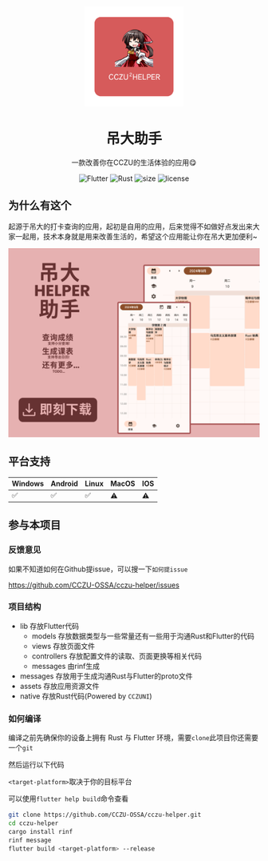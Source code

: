 <div align=center>
  <img width=200 src="assets\cczu_helper_icon.png"  alt="图标"/>
  <h1 align="center">吊大助手</h1>
</div>

<div align=center>

一款改善你在CCZU的生活体验的应用😋

<img src="https://img.shields.io/badge/flutter-3+-blue" alt="Flutter">
  <img src="https://img.shields.io/badge/Rust-2021-brown" alt="Rust">
  <img src="https://img.shields.io/github/languages/code-size/CCZU-OSSA/cczu-helper?color=green" alt="size">
  <img src="https://img.shields.io/github/license/CCZU-OSSA/cczu-helper" alt="license">
</div>

## 为什么有这个

起源于吊大的打卡查询的应用，起初是自用的应用，后来觉得不如做好点发出来大家一起用，技术本身就是用来改善生活的，希望这个应用能让你在吊大更加便利~

[![图片](doc/screenshot.png)](https://github.com/CCZU-OSSA/cczu-helper/releases/latest)

## 平台支持

| Windows | Android | Linux | MacOS | IOS |
| ------- | ------- | ----- | ----- | --- |
| ✅       | ✅       | ✅     | ⚠     | ⚠   |


## 参与本项目

### 反馈意见

如果不知道如何在Github提issue，可以搜一下`如何提issue`

https://github.com/CCZU-OSSA/cczu-helper/issues

### 项目结构

- lib 存放Flutter代码
    - models 存放数据类型与一些常量还有一些用于沟通Rust和Flutter的代码
    - views 存放页面文件
    - controllers 存放配置文件的读取、页面更换等相关代码
    - messages 由rinf生成
 - messages 存放用于生成沟通Rust与Flutter的proto文件
 - assets 存放应用资源文件
 - native 存放Rust代码(Powered by `CCZUNI`)

### 如何编译

编译之前先确保你的设备上拥有 Rust 与 Flutter 环境，需要`clone`此项目你还需要一个`git`

然后运行以下代码

`<target-platform>`取决于你的目标平台

可以使用`flutter help build`命令查看

```sh
git clone https://github.com/CCZU-OSSA/cczu-helper.git
cd cczu-helper
cargo install rinf
rinf message
flutter build <target-platform> --release
```
